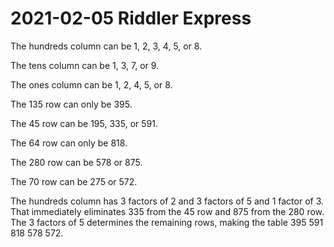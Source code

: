 2021-02-05 Riddler Express
==========================
The hundreds column can be 1, 2, 3, 4, 5, or 8.

The tens column can be 1, 3, 7, or 9.

The ones column can be 1, 2, 4, 5, or 8.

The 135 row can only be 395.

The 45 row can be 195, 335, or 591.

The 64 row can only be 818.

The 280 row can be 578 or 875.

The 70 row can be 275 or 572.

The hundreds column has 3 factors of 2 and 3 factors of 5 and 1 factor of
3.  That immediately eliminates 335 from the 45 row and 875 from the 280 row.
The 3 factors of 5 determines the remaining rows, making the table
395 591 818 578 572.
